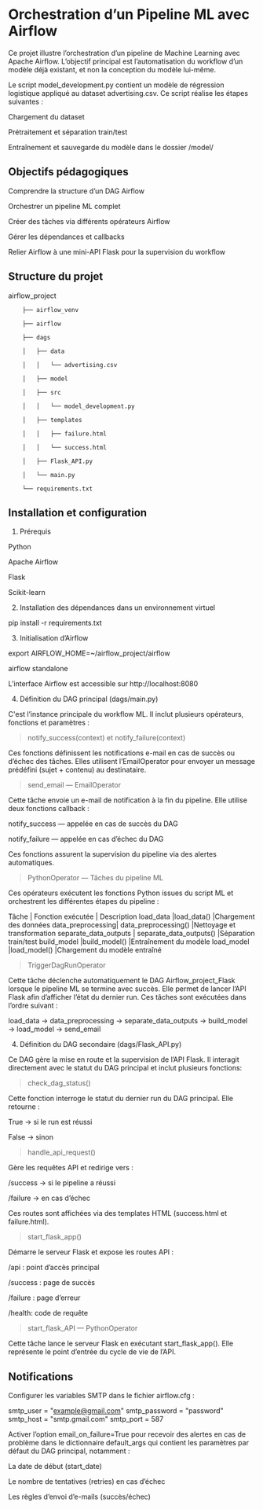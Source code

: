 # Orchestration d’un Pipeline ML avec Airflow


Ce projet illustre l’orchestration d’un pipeline de Machine Learning avec Apache Airflow.
L’objectif principal est l’automatisation du workflow d’un modèle déjà existant, et non la conception du modèle lui-même.

Le script model_development.py contient un modèle de régression logistique appliqué au dataset advertising.csv.
Ce script réalise les étapes suivantes :

Chargement du dataset

Prétraitement et séparation train/test

Entraînement et sauvegarde du modèle dans le dossier /model/

## Objectifs pédagogiques

Comprendre la structure d’un DAG Airflow

Orchestrer un pipeline ML complet

Créer des tâches via différents opérateurs Airflow

Gérer les dépendances et callbacks

Relier Airflow à une mini-API Flask pour la supervision du workflow

## Structure du projet

airflow_project

        ├── airflow_venv
        
        ├── airflow
        
        ├── dags
        
        │   ├── data
        
        │   │   └── advertising.csv
        
        │   ├── model
        
        │   ├── src
        
        │   │   └── model_development.py
        
        │   ├── templates
        
        │   │   ├── failure.html
        
        │   │   └── success.html
        
        │   ├── Flask_API.py
        
        │   └── main.py
        
        └── requirements.txt

## Installation et configuration
1. Prérequis

Python 

Apache Airflow 

Flask 

Scikit-learn

2. Installation des dépendances dans un environnement virtuel

pip install -r requirements.txt

3. Initialisation d’Airflow

export AIRFLOW_HOME=~/airflow_project/airflow

airflow standalone


L’interface Airflow est accessible sur http://localhost:8080


4. Définition du DAG principal (dags/main.py) 

C'est l’instance principale du workflow ML.
Il inclut plusieurs opérateurs, fonctions et paramètres :
> notify_success(context) et notify_failure(context)

Ces fonctions définissent les notifications e-mail en cas de succès ou d’échec des tâches.
Elles utilisent l’EmailOperator pour envoyer un message prédéfini (sujet + contenu) au destinataire.


> send_email — EmailOperator

Cette tâche envoie un e-mail de notification à la fin du pipeline.
Elle utilise deux fonctions callback :

notify_success — appelée en cas de succès du DAG

notify_failure — appelée en cas d’échec du DAG

Ces fonctions assurent la supervision du pipeline via des alertes automatiques.

> PythonOperator — Tâches du pipeline ML

Ces opérateurs exécutent les fonctions Python issues du script ML et orchestrent les différentes étapes du pipeline :

Tâche	| Fonction exécutée  |	Description
load_data	|load_data()	|Chargement des données
data_preprocessing|	data_preprocessing()	|Nettoyage et transformation
separate_data_outputs |	separate_data_outputs()	|Séparation train/test
build_model	|build_model()	|Entraînement du modèle
load_model	|load_model()	|Chargement du modèle entraîné

> TriggerDagRunOperator

Cette tâche déclenche automatiquement le DAG Airflow_project_Flask lorsque le pipeline ML se termine avec succès.
Elle permet de lancer l’API Flask afin d’afficher l’état du dernier run.
Ces tâches sont exécutées dans l’ordre suivant :

load_data → data_preprocessing → separate_data_outputs → build_model → load_model → send_email


4. Définition du DAG secondaire (dags/Flask_API.py)

Ce DAG gère la mise en route et la supervision de l’API Flask.
Il interagit directement avec le statut du DAG principal et inclut plusieurs fonctions:

> check_dag_status()

Cette fonction interroge le statut du dernier run du DAG principal.
Elle retourne :

True → si le run est réussi

False → sinon

> handle_api_request()

Gère les requêtes API et redirige vers :

/success → si le pipeline a réussi

/failure → en cas d’échec

Ces routes sont affichées via des templates HTML (success.html et failure.html).

> start_flask_app()

Démarre le serveur Flask et expose les routes API :

/api : point d’accès principal

/success : page de succès

/failure : page d’erreur

/health: code de requête  


> start_flask_API — PythonOperator

Cette tâche lance le serveur Flask en exécutant start_flask_app().
Elle représente le point d’entrée du cycle de vie de l’API.

## Notifications

Configurer les variables SMTP dans le fichier airflow.cfg :

smtp_user = "example@gmail.com"
smtp_password = "password"
smtp_host = "smtp.gmail.com"
smtp_port = 587


Activer l’option email_on_failure=True pour recevoir des alertes en cas de problème dans le dictionnaire default_args qui contient les paramètres par défaut du DAG principal, notamment :

La date de début (start_date)

Le nombre de tentatives (retries) en cas d’échec

Les règles d’envoi d’e-mails (succès/échec)
